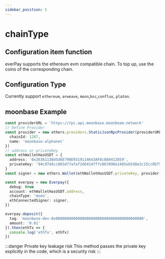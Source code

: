 ```yaml
---
sidebar_position: 5
---
```


# chainType

## Configuration item function

everPay supports the ethereum evm compatible chain. To top up, use the coins of the corresponding chain.

## Configuration Type

Currently support `ethereum`, `arweave`, `moon`,`bsc`,`conflux`, `platon`.

## moonbase Example

```ts
const providerURL = 'https://rpc.api.moonbase.moonbeam.network'
// Define Provider
const provider = new ethers.providers.StaticJsonRpcProvider(providerURL, {
  chainId: 1287,
  name: 'moonbase-alphanet'
})
// address or privateKey
const ethWalletHasUSDT = {
  address: '0x26361130d5d6E798E9319114643AF8c868412859',
  privateKey: '94c97d4cc865d77afaf2d64147f7c067890e1485eb5d8e2c15cc0b7528a08b47'
}
const signer = new ethers.Wallet(ethWalletHasUSDT.privateKey, provider)

const everpay = new Everpay({
  debug: true
  account: ethWalletHasUSDT.address,
  chainType: 'moon',
  ethConnectedSigner: signer,
})

everpay.deposit({
  tag: 'moonbase-dev-0x0000000000000000000000000000000000000000',
  amount: '0.01'
}).then(ethTx => {
  console.log('ethTx', ethTx)
})
```

:::danger Private key leakage risk
This method passes the private key explicitly in the code, which is a security risk
:::
